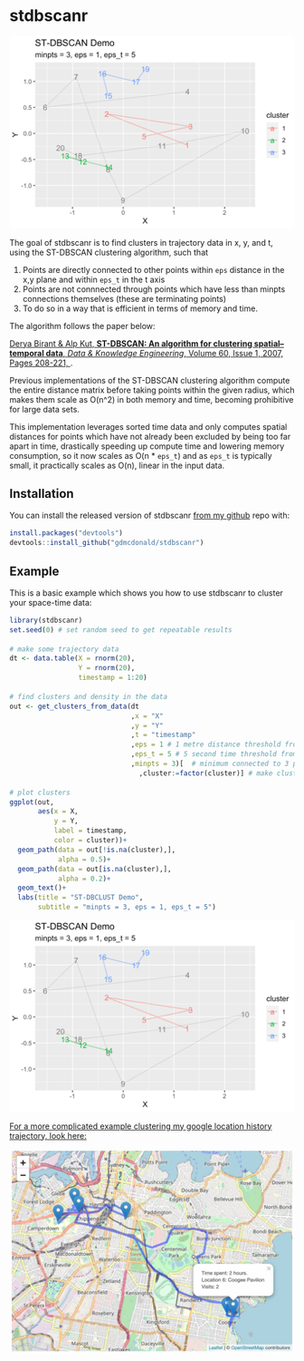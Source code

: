 
# stdbscanr

<!-- badges: start -->
![Output plot of the simple example below](img/simple_example.png)
<!-- badges: end -->

The goal of stdbscanr is to find clusters in trajectory data in x, y, and t, using the ST-DBSCAN clustering algorithm, such that
1. Points are directly connected to other points within `eps` distance in the x,y plane and within `eps_t` in the t axis
2. Points are not connnected through points which have less than minpts connections themselves (these are terminating points)
3. To do so in a way that is efficient in terms of memory and time.

The algorithm follows the paper below:

[Derya Birant & Alp Kut, **ST-DBSCAN: An algorithm for clustering spatial–temporal data**, *Data & Knowledge Engineering*, Volume 60, Issue 1, 2007, Pages 208-221, ](https://doi.org/10.1016/j.datak.2006.01.013).

Previous implementations of the ST-DBSCAN clustering algorithm compute the entire distance matrix before taking points within the given radius, which makes them scale as O(n^2)​ in both memory and time, becoming prohibitive for large data sets.

This implementation leverages sorted time data and only computes spatial distances for points which have not already been excluded by being too far apart in time, drastically speeding up compute time and lowering memory consumption, so it now scales as O(n * `eps_t`) and as `eps_t` is typically small, it practically scales as O(n), linear in the input data.


## Installation

You can install the released version of stdbscanr [from my github](https://github.com/gdmcdonald/stdbscanr) repo with:

``` r
install.packages("devtools")
devtools::install_github("gdmcdonald/stdbscanr")
```

## Example

This is a basic example which shows you how to use stdbscanr to cluster your space-time data:

``` r
library(stdbscanr)
set.seed(0) # set random seed to get repeatable results

# make some trajectory data
dt <- data.table(X = rnorm(20),
                 Y = rnorm(20),
                 timestamp = 1:20)

# find clusters and density in the data
out <- get_clusters_from_data(dt
                              ,x = "X"
                              ,y = "Y"
                              ,t = "timestamp"
                              ,eps = 1 # 1 metre distance threshold from other point
                              ,eps_t = 5 # 5 second time threshold from other point
                              ,minpts = 3)[  # minimum connected to 3 points to continue growing a cluster
                                ,cluster:=factor(cluster)] # make clusters a factor 

# plot clusters
ggplot(out, 
       aes(x = X, 
           y = Y, 
           label = timestamp, 
           color = cluster))+
  geom_path(data = out[!is.na(cluster),],
            alpha = 0.5)+
  geom_path(data = out[is.na(cluster),],
            alpha = 0.2)+
  geom_text()+
  labs(title = "ST-DBCLUST Demo",
       subtitle = "minpts = 3, eps = 1, eps_t = 5")
```

![Output plot of the example code above](img/simple_example.png)


[For a more complicated example clustering my google location history trajectory, look here:](https://gdmcdonald.github.io/stdbscanr/google_location_example.html)

![Leaflet map of clustering google location history](img/location_history.jpg)

